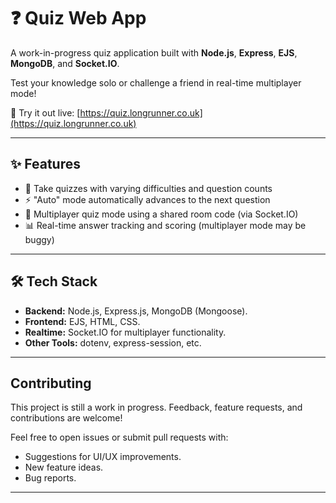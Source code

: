 # ❓ Quiz Web App

A work-in-progress quiz application built with **Node.js**, **Express**, **EJS**, **MongoDB**, and **Socket.IO**.

Test your knowledge solo or challenge a friend in real-time multiplayer mode!

🔗 Try it out live: [https://quiz.longrunner.co.uk](https://quiz.longrunner.co.uk)

---

## ✨ Features

- 🎯 Take quizzes with varying difficulties and question counts
- ⚡ "Auto" mode automatically advances to the next question
- 👥 Multiplayer quiz mode using a shared room code (via Socket.IO)
- 📊 Real-time answer tracking and scoring (multiplayer mode may be buggy)

---

## 🛠️ Tech Stack

- **Backend:** Node.js, Express.js, MongoDB (Mongoose).
- **Frontend:** EJS, HTML, CSS.
- **Realtime:** Socket.IO for multiplayer functionality.
- **Other Tools:** dotenv, express-session, etc.

---

## Contributing

This project is still a work in progress. Feedback, feature requests, and contributions are welcome!

Feel free to open issues or submit pull requests with:

- Suggestions for UI/UX improvements.
- New feature ideas.
- Bug reports.

---